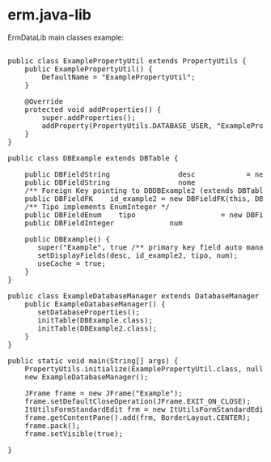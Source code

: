 # erm.java-lib

ErmDataLib
  main classes example:
<pre>

public class ExamplePropertyUtil extends PropertyUtils {
    public ExamplePropertyUtil() {
        DefaultName = "ExamplePropertyUtil";
    }
    
    @Override
    protected void addProperties() {
        super.addProperties();
        addProperty(PropertyUtils.DATABASE_USER, "ExamplePropertyUtil");
    }
}
  
public class DBExample extends DBTable {

    public DBFieldString				desc 		    = new DBFieldString(this, "descrizione", true);
    public DBFieldString				nome				= new DBFieldString(this, "nome", true);
    /** Foreign Key pointing to DBDBExample2 (extends DBTable) */
    public DBFieldFK<DBExample2>	id_example2	= new DBFieldFK<DBExample2>(this, DBExample2.class, "",    true);
    /** Tipo implements EnumInteger */
    public DBFieldEnum<Tipo>	tipo 			        = new DBFieldEnum<Tipo>(this, Tipo.class, "tipo", true, false);
    public DBFieldInteger             num 				          = new DBFieldInteger(this, "num", true);
    
    public DBExample() {
       super("Example", true /** primary key field auto management */ );
       setDisplayFields(desc, id_example2, tipo, num);
       useCache = true;
    }
}

public class ExampleDatabaseManager extends DatabaseManager {
    public ExampleDatabaseManager() {
       setDatabaseProperties();
       initTable(DBExample.class);
       initTable(DBExample2.class);
    }
}

public static void main(String[] args) {
    PropertyUtils.initialize(ExamplePropertyUtil.class, null);
    new ExampleDatabaseManager();

    JFrame frame = new JFrame("Example");
    frame.setDefaultCloseOperation(JFrame.EXIT_ON_CLOSE);
    ItUtilsFormStandardEdit frm = new ItUtilsFormStandardEdit(frame, false, new DBExample(), 1, true);
    frame.getContentPane().add(frm, BorderLayout.CENTER);
    frame.pack();
    frame.setVisible(true);
   
}
</pre>
